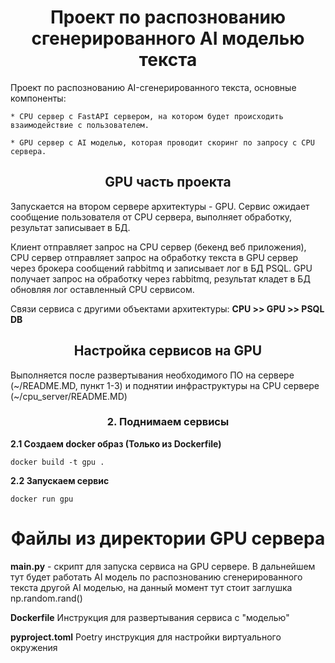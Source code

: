 <h1 align="center">Проект по распознованию сгенерированного AI моделью текста</h1>

Проект по распознованию AI-сгенерированного текста, основные компоненты:

    * CPU сервер с FastAPI сервером, на котором будет происходить взаимодействие с пользователем.
    
    * GPU сервер с AI моделью, которая проводит скоринг по запросу с CPU сервера.


<h2 align="center">GPU часть проекта</h2>

Запускается на втором сервере архитектуры - GPU. Сервис ожидает сообщение пользователя от CPU сервера, выполняет обработку, результат записывает в БД.

Клиент отправляет запрос на CPU сервер (бекенд веб приложения), CPU сервер отправляет запрос на обработку текста в GPU сервер через брокера сообщений rabbitmq и записывает лог в БД PSQL. GPU получает запрос на обработку через rabbitmq, результат кладет в БД обновляя лог оставленный CPU сервисом.
 

Связи сервиса с другими объектами архитектуры: **CPU >> GPU >> PSQL DB**


<h2 align="center">Настройка сервисов на GPU</h2>

Выполняется после развертывания необходимого ПО на сервере (~/README.MD, пункт 1-3) и поднятии инфраструктуры на CPU сервере (~/cpu_server/README.MD)

<h3 align="center">2. Поднимаем сервисы </h3>

<b>2.1 Создаем docker образ (Только из Dockerfile)</b>

<code>docker build -t gpu .</code> 

<b>2.2 Запускаем сервис  </b>

<code>docker run gpu </code> 


<h1 align="center">Файлы из директории GPU сервера</h1>

**main.py** - скрипт для запуска сервиса на GPU сервере. В дальнейшем тут будет работать AI модель по распознованию
сгенерированного текста другой AI моделью, на данный момент тут стоит заглушка np.random.rand()

**Dockerfile** Инструкция для развертывания сервиса с "моделью"

**pyproject.toml** Poetry инструкция для настройки виртуального окружения